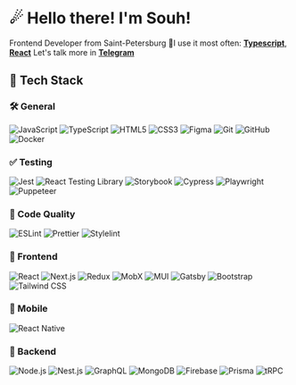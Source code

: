 <h1 align="left">☄  Hello there! I'm Souh!</h1>

Frontend Developer from Saint-Petersburg
🔮I use it most often: **[Typescript](https://www.typescriptlang.org/)**, **[React](https://react.dev/)**
 Let's talk more in **[Telegram](https://t.me/siberiacancode)**
 
## 🚀 Tech Stack

### 🛠️ General
![JavaScript](https://img.shields.io/badge/-JavaScript-F7DF1E?logo=javascript&logoColor=000)
![TypeScript](https://img.shields.io/badge/-TypeScript-3178C6?logo=typescript&logoColor=fff)
![HTML5](https://img.shields.io/badge/-HTML5-E34F26?logo=html5&logoColor=fff)
![CSS3](https://img.shields.io/badge/-CSS3-1572B6?logo=css3&logoColor=fff)
![Figma](https://img.shields.io/badge/-Figma-F24E1E?logo=figma&logoColor=fff)
![Git](https://img.shields.io/badge/-Git-F05032?logo=git&logoColor=fff)
![GitHub](https://img.shields.io/badge/-GitHub-181717?logo=github&logoColor=fff)
![Docker](https://img.shields.io/badge/-Docker-2496ED?logo=docker&logoColor=fff)

### ✅ Testing
![Jest](https://img.shields.io/badge/-Jest-C21325?logo=jest&logoColor=fff)
![React Testing Library](https://img.shields.io/badge/-React%20Testing%20Library-E33332?logo=testing-library&logoColor=fff)
![Storybook](https://img.shields.io/badge/-Storybook-FF4785?logo=storybook&logoColor=fff)
![Cypress](https://img.shields.io/badge/-Cypress-17202C?logo=cypress&logoColor=fff)
![Playwright](https://img.shields.io/badge/-Playwright-2EAD33?logo=playwright&logoColor=fff)
![Puppeteer](https://img.shields.io/badge/-Puppeteer-40B5A4?logo=puppeteer&logoColor=fff)

### 🧹 Code Quality
![ESLint](https://img.shields.io/badge/-ESLint-4B32C3?logo=eslint&logoColor=fff)
![Prettier](https://img.shields.io/badge/-Prettier-F7B93E?logo=prettier&logoColor=fff)
![Stylelint](https://img.shields.io/badge/-Stylelint-263238?logo=stylelint&logoColor=fff)

### 🎨 Frontend
![React](https://img.shields.io/badge/-React-61DAFB?logo=react&logoColor=fff)
![Next.js](https://img.shields.io/badge/-Next.js-000000?logo=next.js&logoColor=fff)
![Redux](https://img.shields.io/badge/-Redux-764ABC?logo=redux&logoColor=fff)
![MobX](https://img.shields.io/badge/-MobX-FF9955?logo=mobx&logoColor=fff)
![MUI](https://img.shields.io/badge/-MUI-007FFF?logo=mui&logoColor=fff)
![Gatsby](https://img.shields.io/badge/-Gatsby-663399?logo=gatsby&logoColor=fff)
![Bootstrap](https://img.shields.io/badge/-Bootstrap-7952B3?logo=bootstrap&logoColor=fff)
![Tailwind CSS](https://img.shields.io/badge/-Tailwind%20CSS-06B6D4?logo=tailwindcss&logoColor=fff)

### 📱 Mobile
![React Native](https://img.shields.io/badge/-React%20Native-61DAFB?logo=react&logoColor=fff)

### 🔧 Backend
![Node.js](https://img.shields.io/badge/-Node.js-339933?logo=node.js&logoColor=fff)
![Nest.js](https://img.shields.io/badge/-Nest.js-E0234E?logo=nestjs&logoColor=fff)
![GraphQL](https://img.shields.io/badge/-GraphQL-E10098?logo=graphql&logoColor=fff)
![MongoDB](https://img.shields.io/badge/-MongoDB-47A248?logo=mongodb&logoColor=fff)
![Firebase](https://img.shields.io/badge/-Firebase-FFCA28?logo=firebase&logoColor=fff)
![Prisma](https://img.shields.io/badge/-Prisma-2D3748?logo=prisma&logoColor=fff)
![tRPC](https://img.shields.io/badge/-tRPC-2596BE?logo=trpc&logoColor=fff)
